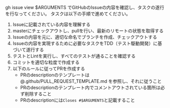 gh issue view $ARGUMENTS でGitHubのIssueの内容を確認し、タスクの遂行を行なってください。
タスクは以下の手順で進めてください。

1. Issueに記載されている内容を理解する
2. masterにチェックアウトし、pullを行い、最新のリモートの状態を取得する
3. Issueの内容を元に、適切な命名でブランチを作成、チェックアウトする
4. Issueの内容を実現するために必要なタスクをTDD（テスト駆動開発）に基づいて遂行する
6. テストとLintを実行し、すべてのテストが通ることを確認する
7. コミットを適切な粒度で作成する
8. 以下のルールに従ってPRを作成する
    - PRのdescriptionのテンプレートは @.github/PULL_REQUEST_TEMPLATE.md を参照し、それに従うこと
    - PRのdescriptionのテンプレート内でコメントアウトされている箇所は必ず削除すること
    - PRのdescriptionには`Closes #$ARGUMENTS`と記載すること
